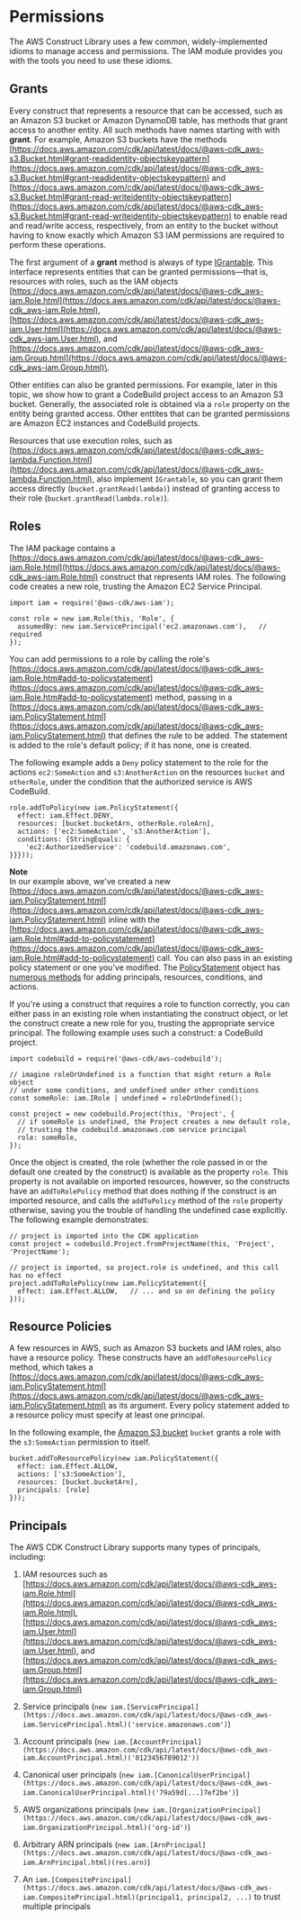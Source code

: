 # Permissions<a name="permissions"></a>

The AWS Construct Library uses a few common, widely\-implemented idioms to manage access and permissions\. The IAM module provides you with the tools you need to use these idioms\.

## Grants<a name="permissions_grants"></a>

Every construct that represents a resource that can be accessed, such as an Amazon S3 bucket or Amazon DynamoDB table, has methods that grant access to another entity\. All such methods have names starting with with **grant**\. For example, Amazon S3 buckets have the methods [https://docs.aws.amazon.com/cdk/api/latest/docs/@aws-cdk_aws-s3.Bucket.html#grant-readidentity-objectskeypattern](https://docs.aws.amazon.com/cdk/api/latest/docs/@aws-cdk_aws-s3.Bucket.html#grant-readidentity-objectskeypattern) and [https://docs.aws.amazon.com/cdk/api/latest/docs/@aws-cdk_aws-s3.Bucket.html#grant-read-writeidentity-objectskeypattern](https://docs.aws.amazon.com/cdk/api/latest/docs/@aws-cdk_aws-s3.Bucket.html#grant-read-writeidentity-objectskeypattern) to enable read and read/write access, respectively, from an entity to the bucket without having to know exactly which Amazon S3 IAM permissions are required to perform these operations\.

The first argument of a **grant** method is always of type [IGrantable](https://docs.aws.amazon.com/cdk/api/latest/docs/@aws-cdk_aws-iam.IGrantable.html)\. This interface represents entities that can be granted permissions—that is, resources with roles, such as the IAM objects [https://docs.aws.amazon.com/cdk/api/latest/docs/@aws-cdk_aws-iam.Role.html](https://docs.aws.amazon.com/cdk/api/latest/docs/@aws-cdk_aws-iam.Role.html), [https://docs.aws.amazon.com/cdk/api/latest/docs/@aws-cdk_aws-iam.User.html](https://docs.aws.amazon.com/cdk/api/latest/docs/@aws-cdk_aws-iam.User.html), and [https://docs.aws.amazon.com/cdk/api/latest/docs/@aws-cdk_aws-iam.Group.html](https://docs.aws.amazon.com/cdk/api/latest/docs/@aws-cdk_aws-iam.Group.html)\.

Other entities can also be granted permissions\. For example, later in this topic, we show how to grant a CodeBuild project access to an Amazon S3 bucket\. Generally, the associated role is obtained via a `role` property on the entity being granted access\. Other enttites that can be granted permissions are Amazon EC2 instances and CodeBuild projects\.

Resources that use execution roles, such as [https://docs.aws.amazon.com/cdk/api/latest/docs/@aws-cdk_aws-lambda.Function.html](https://docs.aws.amazon.com/cdk/api/latest/docs/@aws-cdk_aws-lambda.Function.html), also implement `IGrantable`, so you can grant them access directly \(`bucket.grantRead(lambda)`\) instead of granting access to their role \(`bucket.grantRead(lambda.role)`\)\.

## Roles<a name="permissions_roles"></a>

The IAM package contains a [https://docs.aws.amazon.com/cdk/api/latest/docs/@aws-cdk_aws-iam.Role.html](https://docs.aws.amazon.com/cdk/api/latest/docs/@aws-cdk_aws-iam.Role.html) construct that represents IAM roles\. The following code creates a new role, trusting the Amazon EC2 Service Principal\.

```
import iam = require('@aws-cdk/aws-iam');

const role = new iam.Role(this, 'Role', {
  assumedBy: new iam.ServicePrincipal('ec2.amazonaws.com'),   // required
});
```

You can add permissions to a role by calling the role's [https://docs.aws.amazon.com/cdk/api/latest/docs/@aws-cdk_aws-iam.Role.htm#add-to-policystatement](https://docs.aws.amazon.com/cdk/api/latest/docs/@aws-cdk_aws-iam.Role.htm#add-to-policystatement) method, passing in a [https://docs.aws.amazon.com/cdk/api/latest/docs/@aws-cdk_aws-iam.PolicyStatement.html](https://docs.aws.amazon.com/cdk/api/latest/docs/@aws-cdk_aws-iam.PolicyStatement.html) that defines the rule to be added\. The statement is added to the role's default policy; if it has none, one is created\. 

 The following example adds a `Deny` policy statement to the role for the actions `ec2:SomeAction` and `s3:AnotherAction` on the resources `bucket` and `otherRole`, under the condition that the authorized service is AWS CodeBuild\.

```
role.addToPolicy(new iam.PolicyStatement({
  effect: iam.Effect.DENY,
  resources: [bucket.bucketArn, otherRole.roleArn],
  actions: ['ec2:SomeAction', 's3:AnotherAction'],
  conditions: {StringEquals: {
    'ec2:AuthorizedService': 'codebuild.amazonaws.com',
}}}));
```

**Note**  
 In our example above, we've created a new [https://docs.aws.amazon.com/cdk/api/latest/docs/@aws-cdk_aws-iam.PolicyStatement.html](https://docs.aws.amazon.com/cdk/api/latest/docs/@aws-cdk_aws-iam.PolicyStatement.html) inline with the [https://docs.aws.amazon.com/cdk/api/latest/docs/@aws-cdk_aws-iam.Role.html#add-to-policystatement](https://docs.aws.amazon.com/cdk/api/latest/docs/@aws-cdk_aws-iam.Role.html#add-to-policystatement) call\. You can also pass in an existing policy statement or one you've modified\. The [PolicyStatement](https://docs.aws.amazon.com/cdk/api/latest/docs/@aws-cdk_aws-iam.PolicyStatement.html) object has [numerous methods](https://docs.aws.amazon.com/cdk/api/latest/docs/@aws-cdk_aws-iam.PolicyStatement.html#methods) for adding principals, resources, conditions, and actions\. 

If you're using a construct that requires a role to function correctly, you can either pass in an existing role when instantiating the construct object, or let the construct create a new role for you, trusting the appropriate service principal\. The following example uses such a construct: a CodeBuild project\.

```
import codebuild = require('@aws-cdk/aws-codebuild');

// imagine roleOrUndefined is a function that might return a Role object
// under some conditions, and undefined under other conditions
const someRole: iam.IRole | undefined = roleOrUndefined();

const project = new codebuild.Project(this, 'Project', {
  // if someRole is undefined, the Project creates a new default role, 
  // trusting the codebuild.amazonaws.com service principal
  role: someRole,
});
```

Once the object is created, the role \(whether the role passed in or the default one created by the construct\) is available as the property `role`\. This property is not available on imported resources, however, so the constructs have an `addToRolePolicy` method that does nothing if the construct is an imported resource, and calls the `addToPolicy` method of the `role` property otherwise, saving you the trouble of handling the undefined case explicitly\. The following example demonstrates:

```
// project is imported into the CDK application
const project = codebuild.Project.fromProjectName(this, 'Project', 'ProjectName');

// project is imported, so project.role is undefined, and this call has no effect
project.addToRolePolicy(new iam.PolicyStatement({
  effect: iam.Effect.ALLOW,   // ... and so on defining the policy
}));
```

## Resource Policies<a name="permissions_resource_policies"></a>

A few resources in AWS, such as Amazon S3 buckets and IAM roles, also have a resource policy\. These constructs have an `addToResourcePolicy` method, which takes a [https://docs.aws.amazon.com/cdk/api/latest/docs/@aws-cdk_aws-iam.PolicyStatement.html](https://docs.aws.amazon.com/cdk/api/latest/docs/@aws-cdk_aws-iam.PolicyStatement.html) as its argument\. Every policy statement added to a resource policy must specify at least one principal\.

In the following example, the [Amazon S3 bucket](https://docs.aws.amazon.com/cdk/api/latest/docs/@aws-cdk_aws-s3.Bucket.html) `bucket` grants a role with the `s3:SomeAction` permission to itself\.

```
bucket.addToResourcePolicy(new iam.PolicyStatement({
  effect: iam.Effect.ALLOW,
  actions: ['s3:SomeAction'],
  resources: [bucket.bucketArn],
  principals: [role]
}));
```

## Principals<a name="permissions_principals"></a>

The AWS CDK Construct Library supports many types of principals, including:

1. IAM resources such as [https://docs.aws.amazon.com/cdk/api/latest/docs/@aws-cdk_aws-iam.Role.html](https://docs.aws.amazon.com/cdk/api/latest/docs/@aws-cdk_aws-iam.Role.html), [https://docs.aws.amazon.com/cdk/api/latest/docs/@aws-cdk_aws-iam.User.html](https://docs.aws.amazon.com/cdk/api/latest/docs/@aws-cdk_aws-iam.User.html), and [https://docs.aws.amazon.com/cdk/api/latest/docs/@aws-cdk_aws-iam.Group.html](https://docs.aws.amazon.com/cdk/api/latest/docs/@aws-cdk_aws-iam.Group.html)

1. Service principals \(`new iam.[ServicePrincipal](https://docs.aws.amazon.com/cdk/api/latest/docs/@aws-cdk_aws-iam.ServicePrincipal.html)('service.amazonaws.com')`\)

1. Account principals \(`new iam.[AccountPrincipal](https://docs.aws.amazon.com/cdk/api/latest/docs/@aws-cdk_aws-iam.AccountPrincipal.html)('0123456789012'))`

1. Canonical user principals \(`new iam.[CanonicalUserPrincipal](https://docs.aws.amazon.com/cdk/api/latest/docs/@aws-cdk_aws-iam.CanonicalUserPrincipal.html)('79a59d[...]7ef2be')`\)

1. AWS organizations principals \(`new iam.[OrganizationPrincipal](https://docs.aws.amazon.com/cdk/api/latest/docs/@aws-cdk_aws-iam.OrganizationPrincipal.html)('org-id')`\)

1. Arbitrary ARN principals \(`new iam.[ArnPrincipal](https://docs.aws.amazon.com/cdk/api/latest/docs/@aws-cdk_aws-iam.ArnPrincipal.html)(res.arn)`\)

1. An `iam.[CompositePrincipal](https://docs.aws.amazon.com/cdk/api/latest/docs/@aws-cdk_aws-iam.CompositePrincipal.html)(principal1, principal2, ...)` to trust multiple principals